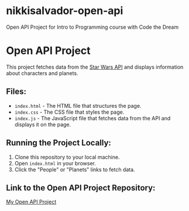# nikkisalvador-open-api
Open API Project for Intro to Programming course with Code the Dream

# Open API Project

This project fetches data from the [Star Wars API](https://www.swapi.tech/) and displays information about characters and planets.

## Files:
- `index.html` - The HTML file that structures the page.
- `index.css` - The CSS file that styles the page.
- `index.js` - The JavaScript file that fetches data from the API and displays it on the page.

## Running the Project Locally:

1. Clone this repository to your local machine.
2. Open `index.html` in your browser.
3. Click the "People" or "Planets" links to fetch data.

## Link to the Open API Project Repository:
[My Open API Project](https://github.com/ngs-afk/nikkisalvador-open-api)